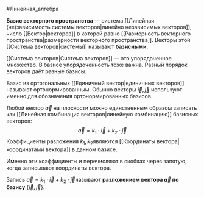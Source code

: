 #Линейная_алгебра 

**Базис векторного пространства** — система [[Линейная (не)зависимость системы векторов|линейно независимых векторов]], число [[Вектор|векторов]] в которой равно [[Размерность векторного пространства|размерности векторного пространства]]. Векторы этой [[Система векторов|системы]] называют **базисными**.

[[Система векторов|Cистема векторов]] — это упорядоченное множество. В базисе упорядоченность тоже важна. Разный порядок векторов даёт разные базисы.

Базис из ортогональных [[Единичный вектор|единичных векторов]] называют ортонормированным. Обычно векторы $\vec i, \vec j$​ используют именно для обозначения ортонормированных базисов.

Любой вектор $\vec a$ на плоскости можно единственным образом записать как [[Линейная комбинация векторов|линейную комбинацию]] базисных векторов:
$$\vec a=k_1​⋅\vec i+k_2​⋅\vec j$$
Коэффициенты разложения $k_1​, k_2$​ являются [[Координаты вектора|координатами вектора]] в данном базисе.

Именно эти коэффициенты и перечисляют в скобках через запятую, когда записывают координаты вектора.

Запись $\vec a=k_1​⋅ \vec i+k_2​⋅ \vec j$​ называют **разложением вектора $\vec a$ по базису** {$\vec i, \vec j$}.

